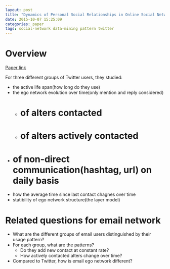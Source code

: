 ```yaml
---
layout: post
title: "Dynamics of Personal Social Relationships in Online Social Networks: a Study on Twitter"
date: 2015-10-07 15:25:09
categories: paper
tags: social-network data-mining pattern twitter
---
```


# Overview

[Paper link](http://dl.acm.org/citation.cfm?id=2512949)

For three different groups of Twitter users, they studied:

- the active life span(how long do they use)
- the ego network evolution over time(only mention and reply considered)
  - # of alters contacted
  - # of alters actively contacted
- # of non-direct communication(hashtag, url) on daily basis
- how the average time since last contact chagnes over time
- statibility of ego network structure(the layer model)


# Related questions for email network

- What are the different groups of email users distinguished by their usage pattern?
- For each group, what are the patterns?
  - Do they add new contact at constant rate?
  - How actively contacted alters change over time?
- Compared to Twitter, how is email ego network different?
